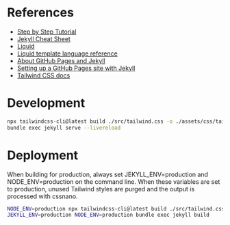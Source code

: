 # References

- [Step by Step Tutorial](https://jekyllrb.com/docs/step-by-step/01-setup/)
- [Jekyll Cheat Sheet](https://learn.cloudcannon.com/jekyll-cheat-sheet/)
- [Liquid](https://shopify.github.io/liquid/)
- [Liquid template language reference](https://shopify.dev/docs/themes/liquid/reference)
- [About GitHub Pages and Jekyll](https://docs.github.com/en/github/working-with-github-pages/about-github-pages-and-jekyll)
- [Setting up a GitHub Pages site with Jekyll](https://docs.github.com/en/github/working-with-github-pages/setting-up-a-github-pages-site-with-jekyll)
- [Tailwind CSS docs](https://tailwindcss.com/docs)


# Development

``` bash
npx tailwindcss-cli@latest build ./src/tailwind.css -o ./assets/css/tailwind.css
bundle exec jekyll serve --livereload
```

# Deployment

When building for production, always set JEKYLL_ENV=production and NODE_ENV=production on the command line. When these variables are set to production, unused Tailwind styles are purged and the output is processed with cssnano.

``` bash
NODE_ENV=production npx tailwindcss-cli@latest build ./src/tailwind.css -o ./assets/css/tailwind.css
JEKYLL_ENV=production NODE_ENV=production bundle exec jekyll build
```
